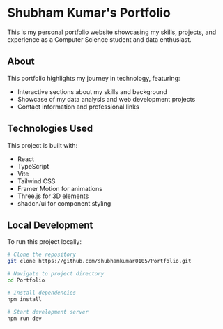 # Shubham Kumar's Portfolio

This is my personal portfolio website showcasing my skills, projects, and experience as a Computer Science student and data enthusiast.

## About

This portfolio highlights my journey in technology, featuring:

- Interactive sections about my skills and background
- Showcase of my data analysis and web development projects
- Contact information and professional links

## Technologies Used

This project is built with:

- React
- TypeScript
- Vite
- Tailwind CSS
- Framer Motion for animations
- Three.js for 3D elements
- shadcn/ui for component styling

## Local Development

To run this project locally:

```sh
# Clone the repository
git clone https://github.com/shubhamkumar0105/Portfolio.git

# Navigate to project directory
cd Portfolio

# Install dependencies
npm install

# Start development server
npm run dev
```
